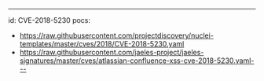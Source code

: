 ---
id: CVE-2018-5230
pocs:
  - https://raw.githubusercontent.com/projectdiscovery/nuclei-templates/master/cves/2018/CVE-2018-5230.yaml
  - https://raw.githubusercontent.com/jaeles-project/jaeles-signatures/master/cves/atlassian-confluence-xss-cve-2018-5230.yaml---

